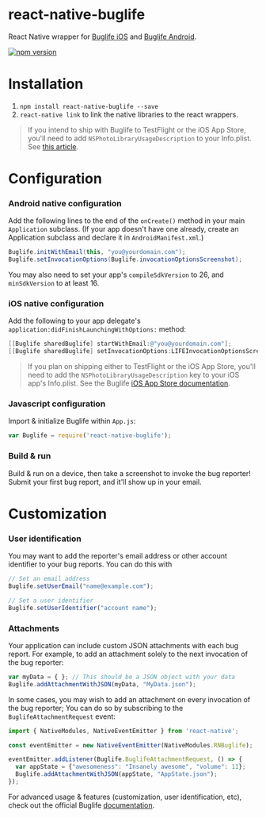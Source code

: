 react-native-buglife
====================

React Native wrapper for [Buglife iOS](https://github.com/Buglife/Buglife-iOS) and [Buglife Android](https://github.com/Buglife/buglife-android).

[![npm version](https://img.shields.io/npm/v/react-native-buglife.svg)](https://www.npmjs.com/package/react-native-buglife)

# Installation

1. `npm install react-native-buglife --save`
2. `react-native link` to link the native libraries to the react wrappers.

> If you intend to ship with Buglife to TestFlight or the iOS App Store, you'll need to add `NSPhotoLibraryUsageDescription` to your Info.plist. See [this article](https://www.buglife.com/docs/ios/app-store-builds.html).

# Configuration

### Android native configuration

Add the following lines to the end of the `onCreate()` method in your main `Application` subclass. (If your app doesn't have one already, create an Application subclass and declare it in `AndroidManifest.xml`.)

```java
Buglife.initWithEmail(this, "you@yourdomain.com");
Buglife.setInvocationOptions(Buglife.invocationOptionsScreenshot);
```

You may also need to set your app's `compileSdkVersion` to 26, and `minSdkVersion` to at least 16.

### iOS native configuration

Add the following to your app delegate's `application:didFinishLaunchingWithOptions:` method:

```objective-c
[[Buglife sharedBuglife] startWithEmail:@"you@yourdomain.com"];
[[Buglife sharedBuglife] setInvocationOptions:LIFEInvocationOptionsScreenshot];
```

> If you plan on shipping either to TestFlight or the iOS App Store, you'll need to add the `NSPhotoLibraryUsageDescription` key to your iOS app's Info.plist. See the Buglife [iOS App Store documentation](https://www.buglife.com/docs/ios/app-store-builds.html).

### Javascript configuration

Import & initialize Buglife within `App.js`:

```javascript
var Buglife = require('react-native-buglife');
```

### Build & run

Build & run on a device, then take a screenshot to invoke the bug reporter! Submit your first bug report, and it'll show up in your email.

# Customization

### User identification

You may want to add the reporter's email address or other account identifier to your bug reports. You can do this with 

```javascript
// Set an email address
Buglife.setUserEmail("name@example.com");

// Set a user identifier
Buglife.setUserIdentifier("account name");
```
	

### Attachments

Your application can include custom JSON attachments with each bug report. For example, to add an attachment solely to the next invocation of the bug reporter:

```javascript
var myData = { }; // This should be a JSON object with your data
Buglife.addAttachmentWithJSON(myData, "MyData.json");
```

In some cases, you may wish to add an attachment on every invocation of the bug reporter; You can do so by subscribing to the `BuglifeAttachmentRequest` event:

```javascript
import { NativeModules, NativeEventEmitter } from 'react-native';

const eventEmitter = new NativeEventEmitter(NativeModules.RNBuglife);

eventEmitter.addListener(Buglife.BuglifeAttachmentRequest, () => {
  var appState = {"awesomeness": "Insanely awesome", "volume": 11};
  Buglife.addAttachmentWithJSON(appState, "AppState.json");
});
```

For advanced usage & features (customization, user identification, etc), check out the official Buglife [documentation](https://www.buglife.com/docs/react-native).